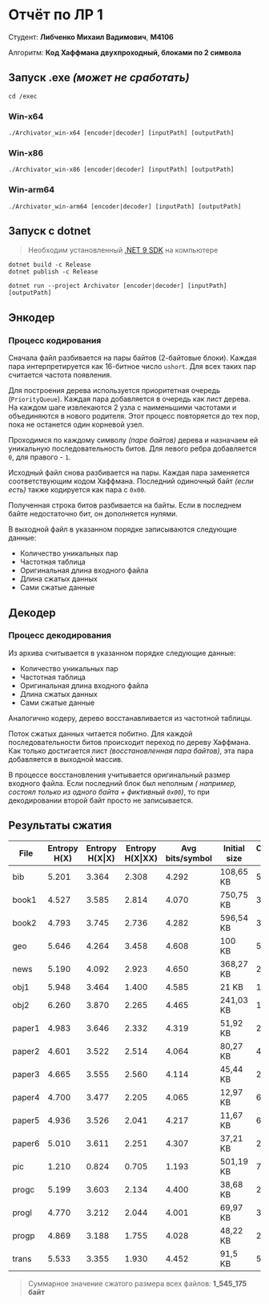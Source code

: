 # Отчёт по ЛР 1

Студент: **Либченко Михаил Вадимович**, **M4106**

Алгоритм: **Код Хаффмана двухпроходный, блоками по 2 символа**

## Запуск .exe _(может не сработать)_

```shell
cd /exec
```

### Win-x64

```shell
./Archivator_win-x64 [encoder|decoder] [inputPath] [outputPath]
```

### Win-x86

```shell
./Archivator_win-x86 [encoder|decoder] [inputPath] [outputPath]
```

### Win-arm64

```shell
./Archivator_win-arm64 [encoder|decoder] [inputPath] [outputPath]
```

## Запуск c dotnet

> Необходим установленный [.NET 9 SDK](https://dotnet.microsoft.com/en-us/download/dotnet/9.0) на компьютере

```shell
dotnet build -c Release
dotnet publish -c Release
```

```shell
dotnet run --project Archivator [encoder|decoder] [inputPath] [outputPath]
```

## Энкодер

### Процесс кодирования

Сначала файл разбивается на пары байтов (2-байтовые блоки). Каждая пара интерпретируется как 16-битное число `ushort`.
Для всех таких пар считается частота появления.

Для построения дерева используется приоритетная очередь (`PriorityQueue`). Каждая пара добавляется в очередь как лист
дерева. На каждом шаге извлекаются 2 узла с наименьшими частотами и объединяются в нового родителя. Этот процесс
повторяется до тех пор, пока не останется один корневой узел.

Проходимся по каждому символу _(паре байтов)_ дерева и назначаем ей уникальную последовательность битов. Для левого
ребра добавляется `0`, для правого - `1`.

Исходный файл снова разбивается на пары. Каждая пара заменяется соответствующим кодом Хаффмана. Последний одиночный
байт _(если есть)_ также кодируется как пара с `0x00`.

Полученная строка битов разбивается на байты. Если в последнем байте недостаточно бит, он дополняется нулями.

В выходной файл в указанном порядке записываются следующие данные:

- Количество уникальных пар
- Частотная таблица
- Оригинальная длина входного файла
- Длина сжатых данных
- Сами сжатые данные

## Декодер

### Процесс декодирования

Из архива считывается в указанном порядке следующие данные:

- Количество уникальных пар
- Частотная таблица
- Оригинальная длина входного файла
- Длина сжатых данных
- Сами сжатые данные

Аналогично кодеру, дерево восстанавливается из частотной таблицы.

Поток сжатых данных читается побитно. Для каждой последовательности битов происходит переход по дереву Хаффмана. Как
только достигается лист _(восстановленная пара байтов)_, эта пара добавляется в выходной массив.

В процессе восстановления учитывается оригинальный размер входного файла. Если последний блок был неполным _(
например, состоял только из одного байта + фиктивный `0x00`)_, то при декодировании второй байт просто не
записывается.

## Результаты сжатия

| File   | Entropy H(X) | Entropy H(X\|X) | Entropy H(X\|XX) | Avg bits/symbol | Initial size | Compressed size | Compressed (%) |
|--------|--------------|-----------------|------------------|-----------------|--------------|-----------------|----------------|
| bib    | 5.201        | 3.364           | 2.308            | 4.292           | 108,65 KB    | 58,29 KB        | 46.350         |
| book1  | 4.527        | 3.585           | 2.814            | 4.070           | 750,75 KB    | 381,99 KB       | 49.119         |
| book2  | 4.793        | 3.745           | 2.736            | 4.282           | 596,54 KB    | 319,3 KB        | 46.474         |
| geo    | 5.646        | 4.264           | 3.458            | 4.608           | 100 KB       | 57,6 KB         | 42.396         |
| news   | 5.190        | 4.092           | 2.923            | 4.650           | 368,27 KB    | 214,05 KB       | 41.878         |
| obj1   | 5.948        | 3.464           | 1.400            | 4.585           | 21 KB        | 12,04 KB        | 42.685         |
| obj2   | 6.260        | 3.870           | 2.265            | 4.465           | 241,03 KB    | 134,53 KB       | 44.184         |
| paper1 | 4.983        | 3.646           | 2.332            | 4.319           | 51,92 KB     | 28,02 KB        | 46.019         |
| paper2 | 4.601        | 3.522           | 2.514            | 4.064           | 80,27 KB     | 40,78 KB        | 49.198         |
| paper3 | 4.665        | 3.555           | 2.560            | 4.114           | 45,44 KB     | 23,37 KB        | 48.569         |
| paper4 | 4.700        | 3.477           | 2.205            | 4.065           | 12,97 KB     | 6,59 KB         | 49.187         |
| paper5 | 4.936        | 3.526           | 2.041            | 4.217           | 11,67 KB     | 6,15 KB         | 47.281         |
| paper6 | 5.010        | 3.611           | 2.251            | 4.307           | 37,21 KB     | 20,04 KB        | 46.157         |
| pic    | 1.210        | 0.824           | 0.705            | 1.193           | 501,19 KB    | 74,73 KB        | 85.090         |
| progc  | 5.199        | 3.603           | 2.134            | 4.400           | 38,68 KB     | 21,27 KB        | 45.003         |
| progl  | 4.770        | 3.212           | 2.044            | 4.001           | 69,97 KB     | 34,99 KB        | 49.992         |
| progp  | 4.869        | 3.188           | 1.755            | 4.028           | 48,22 KB     | 24,28 KB        | 49.645         |
| trans  | 5.533        | 3.355           | 1.930            | 4.452           | 91,5 KB      | 50,92 KB        | 44.346         |

> Суммарное значение сжатого размера всех файлов: **1_545_175 байт**